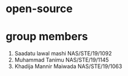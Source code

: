# open-source
 # group members
 
1. Saadatu lawal mashi NAS/STE/19/1092
2. Muhammad Tanimu NAS/STE/19/1145
3. Khadija Mannir Maiwada NAS/STE/19/1063
